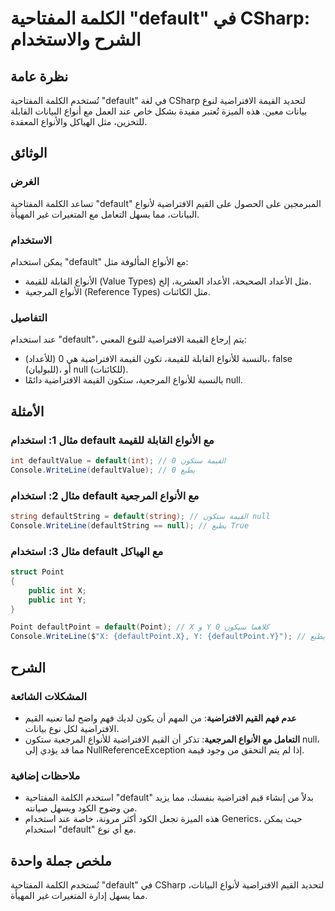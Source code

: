 <!--
Meta Description: # الكلمة المفتاحية "default" في CSharp: الشرح والاستخدام ## نظرة عامة تُستخدم الكلمة المفتاحية "default" في لغة CSharp لتحديد القيمة الافتراضية لنوع ب...
Meta Keywords: default, الافتراضية, استخدام, csharp, القيمة
-->

# الكلمة المفتاحية "default" في CSharp: الشرح والاستخدام

## نظرة عامة
تُستخدم الكلمة المفتاحية "default" في لغة CSharp لتحديد القيمة الافتراضية لنوع بيانات معين. هذه الميزة تُعتبر مفيدة بشكل خاص عند العمل مع أنواع البيانات القابلة للتخزين، مثل الهياكل والأنواع المعقدة.

## الوثائق
### الغرض
تساعد الكلمة المفتاحية "default" المبرمجين على الحصول على القيم الافتراضية لأنواع البيانات، مما يسهل التعامل مع المتغيرات غير المهيأة.

### الاستخدام
يمكن استخدام "default" مع الأنواع المألوفة مثل:
- الأنواع القابلة للقيمة (Value Types) مثل الأعداد الصحيحة، الأعداد العشرية، إلخ.
- الأنواع المرجعية (Reference Types) مثل الكائنات.

### التفاصيل
عند استخدام "default"، يتم إرجاع القيمة الافتراضية للنوع المعني:
- بالنسبة للأنواع القابلة للقيمة، تكون القيمة الافتراضية هي 0 (للأعداد)، false (للبوليان)، أو null (للكائنات).
- بالنسبة للأنواع المرجعية، ستكون القيمة الافتراضية دائمًا null.

## الأمثلة
### مثال 1: استخدام default مع الأنواع القابلة للقيمة
```csharp
int defaultValue = default(int); // القيمة ستكون 0
Console.WriteLine(defaultValue); // يطبع 0
```

### مثال 2: استخدام default مع الأنواع المرجعية
```csharp
string defaultString = default(string); // القيمة ستكون null
Console.WriteLine(defaultString == null); // يطبع True
```

### مثال 3: استخدام default مع الهياكل
```csharp
struct Point
{
    public int X;
    public int Y;
}

Point defaultPoint = default(Point); // X و Y كلاهما سيكون 0
Console.WriteLine($"X: {defaultPoint.X}, Y: {defaultPoint.Y}"); // يطبع X: 0, Y: 0
```

## الشرح
### المشكلات الشائعة
- **عدم فهم القيم الافتراضية**: من المهم أن يكون لديك فهم واضح لما تعنيه القيم الافتراضية لكل نوع بيانات.
- **التعامل مع الأنواع المرجعية**: تذكر أن القيم الافتراضية للأنواع المرجعية ستكون null، مما قد يؤدي إلى NullReferenceException إذا لم يتم التحقق من وجود قيمة.

### ملاحظات إضافية
- استخدم الكلمة المفتاحية "default" بدلاً من إنشاء قيم افتراضية بنفسك، مما يزيد من وضوح الكود ويسهل صيانته.
- هذه الميزة تجعل الكود أكثر مرونة، خاصة عند استخدام Generics، حيث يمكن استخدام "default" مع أي نوع.

## ملخص جملة واحدة
تُستخدم الكلمة المفتاحية "default" في CSharp لتحديد القيم الافتراضية لأنواع البيانات، مما يسهل إدارة المتغيرات غير المهيأة.